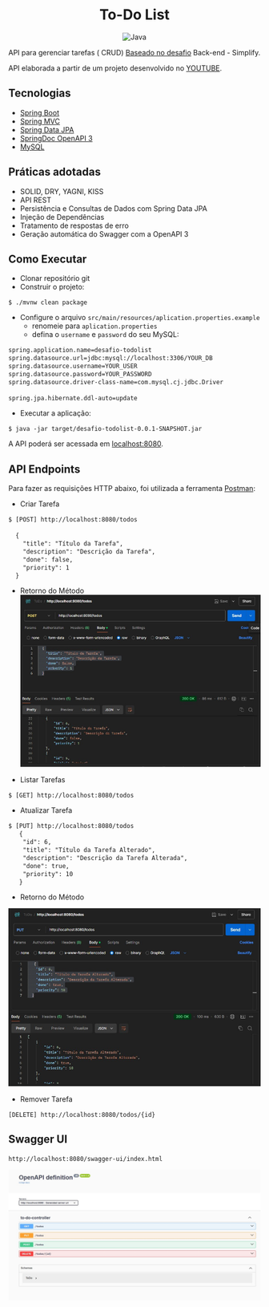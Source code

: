 <h1 align="center">
  To-Do List
</h1>

<p align="center">
 <img src="https://img.shields.io/static/v1?label=Projeto&message=Java&color=8257E5&labelColor=000000" alt="Java" />
</p>

API para gerenciar tarefas (
CRUD) [Baseado no desafio](https://github.com/simplify-liferay/desafio-junior-backend-simplify) Back-end - Simplify.

API elaborada a partir de um projeto desenvolvido no [YOUTUBE](https://youtu.be/IjProDV001o).

## Tecnologias

- [Spring Boot](https://spring.io/projects/spring-boot)
- [Spring MVC](https://docs.spring.io/spring-framework/reference/web/webmvc.html)
- [Spring Data JPA](https://spring.io/projects/spring-data-jpa)
- [SpringDoc OpenAPI 3](https://springdoc.org/v2/#spring-webflux-support)
- [MySQL](https://dev.mysql.com/downloads/)

## Práticas adotadas

- SOLID, DRY, YAGNI, KISS
- API REST
- Persistência e Consultas de Dados com Spring Data JPA
- Injeção de Dependências
- Tratamento de respostas de erro
- Geração automática do Swagger com a OpenAPI 3

## Como Executar

- Clonar repositório git
- Construir o projeto:

```
$ ./mvnw clean package
```
- Configure o arquivo `src/main/resources/aplication.properties.example`
  - renomeie para `aplication.properties`
  - defina o `username` e `password` do seu MySQL: 

```
spring.application.name=desafio-todolist
spring.datasource.url=jdbc:mysql://localhost:3306/YOUR_DB
spring.datasource.username=YOUR_USER
spring.datasource.password=YOUR_PASSWORD
spring.datasource.driver-class-name=com.mysql.cj.jdbc.Driver

spring.jpa.hibernate.ddl-auto=update
```

- Executar a aplicação:

```
$ java -jar target/desafio-todolist-0.0.1-SNAPSHOT.jar
```

A API poderá ser acessada em [localhost:8080](http://localhost:8080).

## API Endpoints

Para fazer as requisições HTTP abaixo, foi utilizada a ferramenta [Postman](https://www.postman.com/):

- Criar Tarefa

```
$ [POST] http://localhost:8080/todos

  {
    "title": "Título da Tarefa",
    "description": "Descrição da Tarefa",
    "done": false,
    "priority": 1
  }
```

- Retorno do Método
  <img src="files/endpoint_post.jpg">


- Listar Tarefas

```
$ [GET] http://localhost:8080/todos
```


- Atualizar Tarefa

```
$ [PUT] http://localhost:8080/todos
   {
    "id": 6,
    "title": "Título da Tarefa Alterado",
    "description": "Descrição da Tarefa Alterada",
    "done": true,
    "priority": 10
   }
```
- Retorno do Método
<img src="/files/endpoint_put.jpg">


- Remover Tarefa

```
[DELETE] http://localhost:8080/todos/{id}
```

## Swagger UI
```
http://localhost:8080/swagger-ui/index.html
```
<img src="/files/swagger-ui.jpg">
